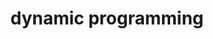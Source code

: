 ---
layout: posts_by_category
categories: dynamic programming
title: dynamic programming
permalink: /category/dp
---